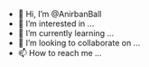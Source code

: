 - 👋 Hi, I’m @AnirbanBall
- 👀 I’m interested in ...
- 🌱 I’m currently learning ...
- 💞️ I’m looking to collaborate on ...
- 📫 How to reach me ...

<!---
AnirbanBall/AnirbanBall is a ✨ special ✨ repository because its `README.md` (this file) appears on your GitHub profile.
You can click the Preview link to take a look at your changes.
--->
